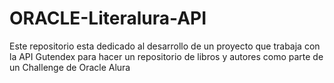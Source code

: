 # ORACLE-Literalura-API
Este repositorio esta dedicado al desarrollo de un proyecto que trabaja con la API Gutendex para hacer un repositorio de libros y autores como parte de un Challenge de Oracle Alura
